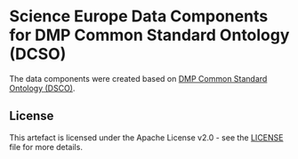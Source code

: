 # Science Europe Data Components for DMP Common Standard Ontology (DCSO)

The data components were created based on [DMP Common Standard Ontology (DSCO)](https://github.com/datenzee/dcso-case-study/blob/main/dcso/ontology/dcso.ttl). 

## License

This artefact is licensed under the Apache License v2.0 - see the [LICENSE](LICENSE) file for more details.


